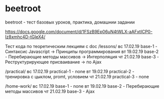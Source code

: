 # beetroot
beetroot - тест базовых уроков, практика, домашнии задании

https://docs.google.com/document/d/1FSzB9Ep06uN4tWLX-aAFxtICP0-Iz8xmhc4D-tGleX4/


Тест кода по теоретическим лекциям с doc
/lessons/
вс 17.02.19     base-1 - Синтаксис Javascript -> Принципы программирования
вт 19.02.19     base-2 - Перебирающие методы массивов -> Интерполяция
чт 21.02.19     base-3 - Реструктурирующее присваивание -> по Ajax


/practical/
вс 17.02.19     practical-1 - none
вт 19.02.19     practical-2 - тренировка с цыклом, promt, условием
чт 21.02.19     practical-3 - none


/home-work/
вс 17.02.19     base-1 - none
вт 19.02.19     base-2 - Перебирающие методы массивов
чт 21.02.19     base-3 - Ajax